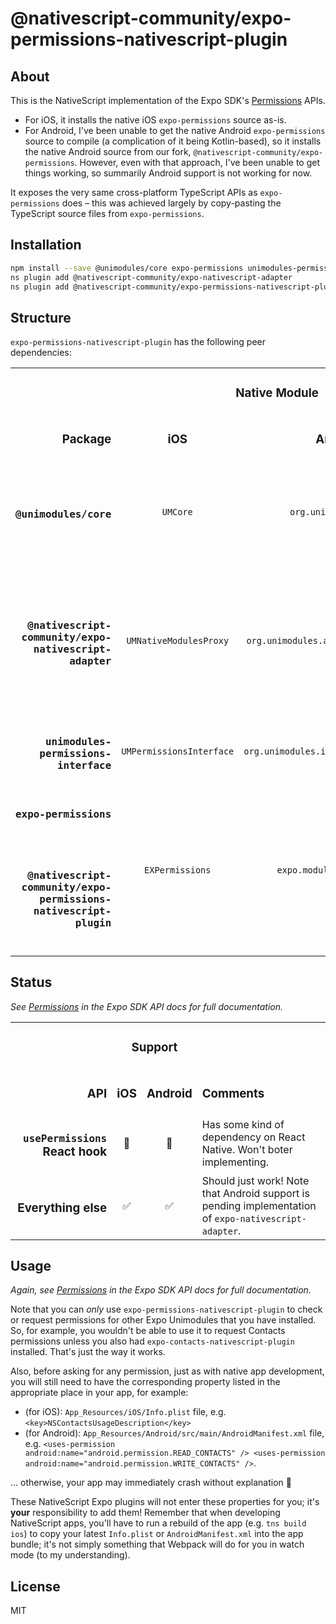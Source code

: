# @nativescript-community/expo-permissions-nativescript-plugin

## About

This is the NativeScript implementation of the Expo SDK's [Permissions](https://docs.expo.io/versions/v39.0.0/sdk/permissions/) APIs.

* For iOS, it installs the native iOS `expo-permissions` source as-is.
* For Android, I've been unable to get the native Android `expo-permissions` source to compile (a complication of it being Kotlin-based), so it installs the native Android source from our fork, `@nativescript-community/expo-permissions`. However, even with that approach, I've been unable to get things working, so summarily Android support is not working for now.

It exposes the very same cross-platform TypeScript APIs as `expo-permissions` does – this was achieved largely by copy-pasting the TypeScript source files from `expo-permissions`.

## Installation

```sh
npm install --save @unimodules/core expo-permissions unimodules-permissions-interface
ns plugin add @nativescript-community/expo-nativescript-adapter
ns plugin add @nativescript-community/expo-permissions-nativescript-plugin
```

## Structure

`expo-permissions-nativescript-plugin` has the following peer dependencies:

<table>
    <tbody>
        <tr>
            <td align="right" valign="bottom" rowspan="2">
                <h3>Package</h3>
            </td>
            <td align="center" valign="middle" colspan="2">
                <h3>Native Module</h3>
            </td>
            <td align="center" valign="bottom" rowspan="2">
                <h3>Optional?</h3>
            </td>
            <td align="left" valign="bottom" rowspan="2">
                <h3>Purpose</h3>
            </td>
        </tr>
        <tr>
            <td align="center" valign="middle">
                <h3>iOS</h3>
            </td>
            <td align="center" valign="middle">
                <h3>Android</h3>
            </td>
        </tr>
        <tr>
            <td align="right" valign="middle">
                <h3><code>@unimodules/core</code></h3>
            </td>
            <td align="center" valign="middle">
                <code>UMCore</code>
            </td>
            <td align="center" valign="middle">
                <code>org.unimodules.core</code>
            </td>
            <td align="left" valign="middle">
                Mandatory
            </td>
            <td align="left" valign="middle">
                Implements the platform-agnostic API for consuming Expo Unimodules.
            </td>
        </tr>
        <tr>
            <td align="right" valign="middle">
                <h3><code>@nativescript-community/expo-nativescript-adapter</code></h3>
            </td>
            <td align="center" valign="middle">
                <code>UMNativeModulesProxy</code>
            </td>
            <td align="center" valign="middle">
                <code>org.unimodules.adapters.nativescript</code>
            </td>
            <td align="left" valign="middle">
                Mandatory
            </td>
            <td align="left" valign="middle">
                Adapts Expo Unimodules to NativeScript (and auto-installs the native modules for the above node module).
            </td>
        </tr>
        <tr>
            <td align="right" valign="middle">
                <h3><code>unimodules-permissions-interface</code></h3>
            </td>
            <td align="center" valign="middle">
                <code>UMPermissionsInterface</code>
            </td>
            <td align="center" valign="middle">
                <code>org.unimodules.interfaces.permissions</code>
            </td>
            <td align="left" valign="middle">
                Mandatory
            </td>
            <td align="left" valign="middle">
                It's the interface that <code>expo-permissions</code> implements.
            </td>
        </tr>
        <tr>
            <td align="right" valign="middle">
                <h3><code>expo-permissions</code></h3>
            </td>
            <td align="center" valign="middle" rowspan="2">
                <code>EXPermissions</code>
            </td>
            <td align="center" valign="middle" rowspan="2">
                <code>expo.modules.permissions</code>
            </td>
            <td align="left" valign="middle" rowspan="2">
                Mandatory
            </td>
            <td align="left" valign="middle">
                Provides the Expo <a href="https://docs.expo.io/versions/v39.0.0/sdk/permissions/">Permissions</a> APIs.
            </td>
        </tr>
        <tr>
            <td align="right" valign="middle">
                <h3><code>@nativescript-community/expo-permissions-nativescript-plugin</code></h3>
            </td>
            <td align="left" valign="middle">
                Same as above (this auto-installs the native modules for the above node module).
            </td>
        </tr>
    </tbody>
</table>


## Status

*See [Permissions](https://docs.expo.io/versions/v39.0.0/sdk/permissions/) in the Expo SDK API docs for full documentation.*

<table>
    <tbody>
        <tr>
            <td align="right" valign="bottom" rowspan="2">
                <h3>API</h3>
            </td>
            <td align="center" valign="middle" colspan="2">
                <h3>Support</h3>
            </td>
            <td align="left" valign="bottom" rowspan="2">
                <h3>Comments</h3>
            </td>
        </tr>
        <tr>
            <td align="center" valign="middle">
                <h3>iOS</h3>
            </td>
            <td align="center" valign="middle">
                <h3>Android</h3>
            </td>
        </tr>
        <tr>
            <td align="right" valign="middle">
                <h3><code>usePermissions</code> React hook</h3>
            </td>
            <td align="center" valign="middle">
                🚫
            </td>
            <td align="center" valign="middle">
                🚫
            </td>
            <td align="left" valign="middle">
                Has some kind of dependency on React Native. Won't boter implementing.
            </td>
        </tr>
        <tr>
            <td align="right" valign="middle">
                <h3>Everything else</h3>
            </td>
            <td align="center" valign="middle">
                ✅
            </td>
            <td align="center" valign="middle">
                ✅
            </td>
            <td align="left" valign="middle">
                Should just work! Note that Android support is pending implementation of <code>expo-nativescript-adapter</code>.
            </td>
        </tr>
    </tbody>
</table>

## Usage

*Again, see [Permissions](https://docs.expo.io/versions/v39.0.0/sdk/permissions/) in the Expo SDK API docs for full documentation.*

Note that you can *only* use `expo-permissions-nativescript-plugin` to check or request permissions for other Expo Unimodules that you have installed. So, for example, you wouldn't be able to use it to request Contacts permissions unless you also had `expo-contacts-nativescript-plugin` installed. That's just the way it works.

Also, before asking for any permission, just as with native app development, you will still need to have the corresponding property listed in the appropriate place in your app, for example:

* (for iOS): `App_Resources/iOS/Info.plist` file, e.g. `<key>NSContactsUsageDescription</key>`
* (for Android): `App_Resources/Android/src/main/AndroidManifest.xml` file, e.g. `<uses-permission android:name="android.permission.READ_CONTACTS" /> <uses-permission android:name="android.permission.WRITE_CONTACTS" />`.

... otherwise, your app may immediately crash without explanation 🤕

These NativeScript Expo plugins will not enter these properties for you; it's **your** responsibility to add them! Remember that when developing NativeScript apps, you'll have to run a rebuild of the app (e.g. `tns build ios`) to copy your latest `Info.plist` or `AndroidManifest.xml` into the app bundle; it's not simply something that Webpack will do for you in watch mode (to my understanding).

## License

MIT
